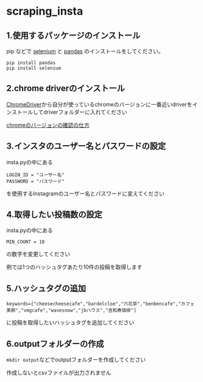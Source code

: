 # scraping_insta


## 1.使用するパッケージのインストール
pip などで [selenium](https://selenium-python.readthedocs.io/) と [pandas](https://pandas.pydata.org/) のインストールをしてください。
```
pip install pandas
pip install selenium
```

## 2.chrome driverのインストール
[ChromeDriver](https://chromedriver.chromium.org/downloads)から自分が使っているchromeのバージョンに一番近いdriverをインストールしてdriverフォルダーに入れてください

[chromeのバージョンの確認の仕方](https://www.google.com/intl/ja/chrome/update/)

## 3.インスタのユーザー名とパスワードの設定
insta.pyの中にある
```
LOGIN_ID = "ユーザー名"
PASSWORD = "パスワード"
```
を使用するInstagramのユーザー名とパスワードに変えてください


## 4.取得したい投稿数の設定
insta.pyの中にある
```
MIN_COUNT = 10
```
の数字を変更してください

例では1つのハッシュタグあたり10件の投稿を取得します

## 5.ハッシュタグの追加
```
keywords=["cheesecheesecafe","bardelcloe","六花亭","benbencafe","カフェ美鈴","vmgcafe","wavesnow","jbハウス","吉和寿珈琲"]
```
に投稿を取得したいハッシュタグを追加してください

## 6.outputフォルダーの作成
`mkdir output`などでoutputフォルダーを作成してください

作成しないとcsvファイルが出力されません
